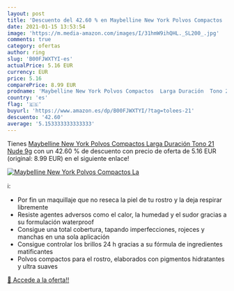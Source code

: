 ```yaml
---
layout: post
title: 'Descuento del 42.60 % en Maybelline New York Polvos Compactos  La'
date: 2021-01-15 13:53:54
image: 'https://m.media-amazon.com/images/I/31hmW9ihQHL._SL200_.jpg'
comments: true
category: ofertas
author: ring
slug: 'B00FJWXTYI-es'
actualPrice: 5.16 EUR
currency: EUR
price: 5.16
comparePrice: 8.99 EUR
prodname: 'Maybelline New York Polvos Compactos  Larga Duración  Tono 21 Nude  9g'
country: 'es'
flag: '🇪🇸'
buyurl: 'https://www.amazon.es/dp/B00FJWXTYI/?tag=tolees-21'
descuento: '42.60'
average: '5.153333333333333'
---
```


Tienes [Maybelline New York Polvos Compactos  Larga Duración  Tono 21 Nude  9g](https://www.amazon.es/dp/B00FJWXTYI/?tag=tolees-21) con un 42.60 % de descuento con precio de oferta de 5.16 EUR (original: 8.99 EUR) en el siguiente enlace!

[![Maybelline New York Polvos Compactos  La](https://m.media-amazon.com/images/I/31hmW9ihQHL._SL200_.jpg)](https://www.amazon.es/dp/B00FJWXTYI/?tag=tolees-21)

ℹ️:

- Por fin un maquillaje que no reseca la piel de tu rostro y la deja respirar libremente
- Resiste agentes adversos como el calor, la humedad y el sudor gracias a su formulación waterproof
- Consigue una total cobertura, tapando imperfecciones, rojeces y manchas en una sola aplicación
- Consigue controlar los brillos 24 h gracias a su fórmula de ingredientes matificantes
- Polvos compactos para el rostro, elaborados con pigmentos hidratantes y ultra suaves

[🛒 Accede a la oferta!!](https://www.amazon.es/dp/B00FJWXTYI/?tag=tolees-21)
